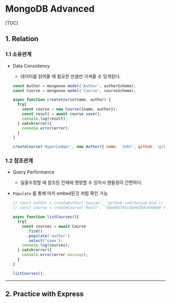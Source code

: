 # MongoDB Advanced

[TOC]

## 1.  Relation

### 1.1 소유관계

- Data Consistency

  - 데이터를 읽어올 때 필요한 만큼만 가져올 수 있게된다.

  ```js
  const Author = mongoose.model('Author', authorSchema);
  const Course = mongoose.model('Course', courseScheme);
  
  async function createCourse(name, author) {
    try{
      const course = new Course({name, author});
      const result = await course.save();
      console.log(result);
    } catch(error){
      console.error(error);
    }
  }
  
  createCourse('HyperLedger', new Author({ name: 'John', github: 'github.com'}))
  ```



### 1.2 참조관계

- Query Performance

  - 일괄수정할 때 참조된 전체에 명령할 수 있어서 핸들링이 간편하다.

- `Populate` 를 통해 마치 embed된것 처럼 확인 가능

  ```js
  // const author = createAuthor('Sunjae', 'github.com/Sunjae-kim');
  // const course = createCourse('React', '5beb8b743c4b6920dc64404e'); 위 author의 ID
  
  async function listCourses(){
    try{
      const courses = await Course
        .find()
        .populate('author')
        .select('name');
      console.log(courses);
    } catch(error){
      console.error(error.message);
    }
  }
  
  listCourses();
  ```

---

## 2. Practice with Express


